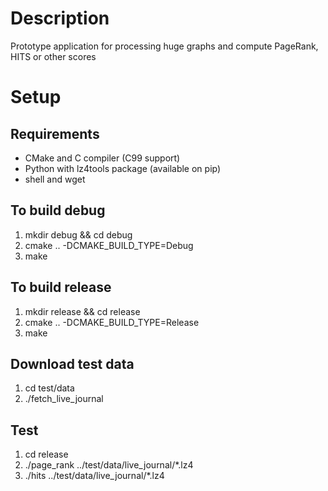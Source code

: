 # Description
Prototype application for processing huge graphs and compute PageRank, HITS or other scores

# Setup

## Requirements
- CMake and C compiler (C99 support)
- Python with lz4tools package (available on pip)
- shell and wget

## To build debug
1. mkdir debug && cd debug
2. cmake .. -DCMAKE_BUILD_TYPE=Debug
3. make

## To build release
1. mkdir release && cd release
2. cmake .. -DCMAKE_BUILD_TYPE=Release
3. make

## Download test data
1. cd test/data
2. ./fetch_live_journal

## Test
1. cd release
2. ./page_rank ../test/data/live_journal/*.lz4
3. ./hits ../test/data/live_journal/*.lz4
